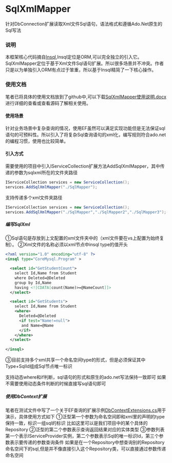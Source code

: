 # SqlXmlMapper
针对DbConnection扩展读取Xml文件Sql语句，语法格式和遵循Ado.Net原生的Sql写法

### 说明
本框架核心代码摘自[Insql](https://rainrcn.github.io/insql/#/),Insql定位是ORM,可以完全独立的引入它。SqlXmlMapper定位于基于Xml文件Sql语句扩展。所以很多场景并不冲突。作者只是以为单独引入ORM有点过于笨重，所以基于Insql精简了一下核心操作。

### 使用文档
笔者已将具体的使用文档放到了github中,可以下载[SqlXmlMapper使用说明.docx](https://github.com/softlgl/SqlXmlMapper/blob/main/SqlXmlMapper%E4%BD%BF%E7%94%A8%E8%AF%B4%E6%98%8E.docx)进行详细的查看或查看源码了解相关使用。

#### 使用场景
针对业务场景中复杂查询的情况，使用EF虽然可以满足实现功能但是无法保证sql语句的可预料性。所以引入了将复杂Sql查询语句的xml化，编写规则符合ado.net的编程习惯，使用也比较简单。

#### 引入方式
需要使用的项目中引入IServiceCollection扩展方法AddSqlXmlMapper，其中传递的参数为sqlxml所在的文件夹路径
```cs
IServiceCollection services = new ServiceCollection();
services.AddSqlXmlMapper("./SqlMapper");
```
支持传递多个xml文件夹路径
```cs
IServiceCollection services = new ServiceCollection();
services.AddSqlXmlMapper("./SqlMapper","./SqlMapper2","./SqlMapper3");
```

##### 编写SqlXml
①Sql语句是存放到上文配置的xml文件夹中的（xml文件要在vs上配置为始终复制）。
②Xml文件的名称必须以xml节点中insql type的值开头
```xml
<?xml version="1.0" encoding="utf-8" ?>
<insql type="CoreMysql.Program" >

  <select id="GetStudentCount">
    select Id,Name from Student
    where Deleted=@Deleted
    group by Id,Name
    having <![CDATA[count(Name)>=@NameCount]]>
  </select>

  <select id="GetStudents">
    select Id,Name from Student
    <where>
      Deleted=@Deleted
      <if test="Name!=null">
       and Name=@Name
      </if>
    </where>
  </select>
  
</insql>
```
 
③目前支持多个xml共享一个命名空间type的形式，但是必须保证其中Type+SqlId组成Sql节点唯一标识
 
支持动态where和if判断，sql语句的形式和原生的ado.net写法保持一致即可
如果不需要使用动态条件判断的时候直接写sql语句即可
 

##### 使用DbContext扩展
笔者在测试文件中写了一个关于EF查询的扩展示例[DbContextExtensions.cs](https://github.com/softlgl/SqlXmlMapper/blob/main/SqlXmlTest/DbContextExtensions.cs)用于演示，具体使用方式如下
①泛型第一个参数为命名空间即和xml里的声明的type保持一致，标识一组sql的标识
比如这里可以是我们项目中的某个具体的Repository
②泛型的第二个参数表示查询返回结果对应的实体类型
③参数列表第一个表示IServiceProvider实例，第二个参数表示Sql的唯一标识Id，第三个参数表示要传递的参数查询条件
如果是在一个Repository中想查询别的Repository命名空间下的sql,但是并不像直接引入这个Repository类，可以直接通过参数传递命名空间
